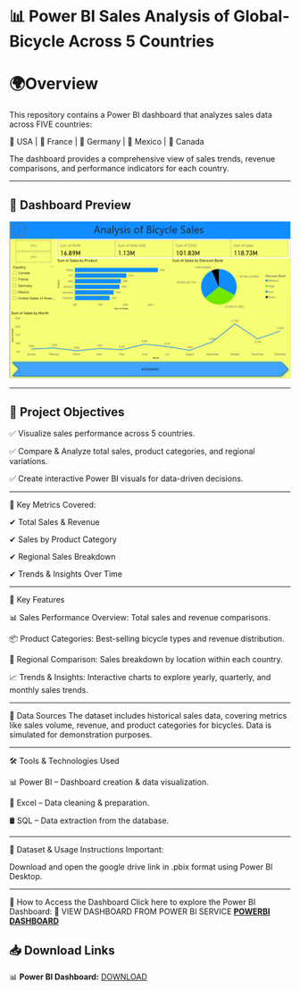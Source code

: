 # 📊 Power BI Sales Analysis of Global-Bicycle Across 5 Countries  

# 🌍Overview

This repository contains a Power BI dashboard that analyzes sales data across FIVE countries:

📍 USA | 📍 France | 📍 Germany | 📍 Mexico | 📍 Canada

The dashboard provides a comprehensive view of sales trends, revenue comparisons, and performance indicators for each country.

---

## 📌 Dashboard Preview  
![Dashboard Preview](https://github.com/wakandamohan1/Global-Bicycle-Sales-Financial-Insights/blob/main/Screenshot%202025-03-23%20131157.png)  

--- 


## 🎯 Project Objectives
✅ Visualize sales performance across 5 countries.

✅ Compare & Analyze total sales, product categories, and regional variations.

✅ Create interactive Power BI visuals for data-driven decisions.

---

🔹 Key Metrics Covered:

✔ Total Sales & Revenue

✔ Sales by Product Category

✔ Regional Sales Breakdown

✔ Trends & Insights Over Time

---

🚀 Key Features

📊 Sales Performance Overview: Total sales and revenue comparisons.

📦 Product Categories: Best-selling bicycle types and revenue distribution.

📍 Regional Comparison: Sales breakdown by location within each country.

📈 Trends & Insights: Interactive charts to explore yearly, quarterly, and monthly sales trends.

---

🔗 Data Sources
The dataset includes historical sales data, covering metrics like sales volume, revenue, and product categories for bicycles.
Data is simulated for demonstration purposes.

---

🛠 Tools & Technologies Used

📊 Power BI – Dashboard creation & data visualization.

📑 Excel – Data cleaning & preparation.

🛢 SQL – Data extraction from the database.

---
📂 Dataset & Usage Instructions
Important:

Download and open the google drive link in .pbix format using Power BI Desktop.

---
📌 How to Access the Dashboard
Click here to explore the Power BI Dashboard:
🔗 VIEW DASHBOARD FROM POWER BI SERVICE  **[POWERBI DASHBOARD](https://app.powerbi.com/links/rcD0BHTwBC?ctid=73398a8a-1bd5-47d0-a76c-cc59d4343b72&pbi_source=linkShare&bookmarkGuid=e472434d-9c48-4b17-8759-5cfe628aca3f)** 

## 📥 Download Links  

📊 **Power BI Dashboard:** [DOWNLOAD](https://drive.google.com/file/d/1yqJtS3dFozra8fA7VMdUbnZ3sTxCeegJ/view?usp=drive_link)  
